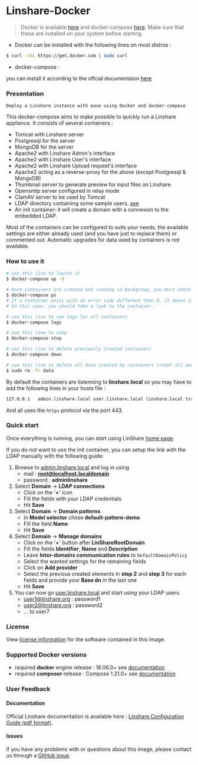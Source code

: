 # Linshare-Docker

> Docker is available [here](https://www.docker.com/products/docker) and docker-compose [here](https://docs.docker.com/compose).
> Make sure that these are installed on your system before starting.

* Docker can be installed with the following lines on most distros :

```bash
$ curl -sSL https://get.docker.com | sudo curl
```

* docker-compose :

you can install it according to the offcial documentaion [here](https://docs.docker.com/compose/install/)

### Presentation

    Deploy a Linshare instance with ease using Docker and docker-compose

This docker-compose aims to make possible to quickly run a Linshare appliance.
It consists of several containers :

* Tomcat with Linshare server
* Postgresql for the server
* MongoDB for the server
* Apache2 with Linshare Admin's interface
* Apache2 with Linshare User's interface
* Apache2 with Linshare Upload request's interface
* Apache2 acting as a reverse-proxy for the above (except Postgresql & MongoDB)
* Thumbnail server to generate preview for input files on Linshare
* Opensmtp server configured in relay mode
* ClamAV server to be used by Tomcat
* LDAP directory containing some sample users. [see](https://github.com/linagora/linshare-ldap-for-tests-dockerfile)
* An init container: it will create a domain with a connexion to the embedded
  LDAP.

Most of the containers can be configured to suits your needs, the available settings are either already used (and you have just to replace them) or commented out.
Automatic upgrades for data used by containers is not available.

### How to use it

```bash
# use this line to launch it
$ docker-compose up -d

# Once containers are created and running in backgroup, you must check if they are running properly:
$ docker-compose ps
# If a container exits with an error code different than 0, it means it failed.
# In this case, you should take a look to the container.

# use this line to see logs for all containers
$ docker-compose logs

# use this line to stop
$ docker-compose stop

# use this line to delete previously created containers
$ docker-compose down

# use this line to delete all data created by containers (reset all modifications)
$ sudo rm -fr data
```

By default the containers are listenning to **linshare.local** so you may have to add the following lines in your hosts file :

```bash
127.0.0.1   admin.linshare.local user.linshare.local linshare.local traefik.linshare.local upload-request.linshare.local
```

And all uses the ```https``` protocol via the port 443.

### Quick start

Once everything is running, you can start using LinShare [home page](https://linshare.local).

If you do not want to use the init container, you can setup the link with the
LDAP manually with the following guide:
1. Browse to [admin.linshare.local](https://admin.linshare.local) and log in using
    - mail : **root@localhost.localdomain**
    - password : **adminlinshare**
2. Select **Domain** &rarr; **LDAP connections**
    - Click on the '**+**' icon
    - Fill the fields with your LDAP credentials
    - Hit **Save**
3. Select **Domain** &rarr; **Domain patterns**
    - In **Model selector** chose **default-pattern-demo**
    - Fill the field **Name**
    - Hit **Save**
4. Select **Domain** &rarr; **Manage domains**
    - Click on the '**+**' button after **LinShareRootDomain**
    - Fill the fields **Identifier**, **Name** and **Description**
    - Leave **Inter-domains communication rules** to ```DefaultDomainPolicy```
    - Select the wanted settings for the remaining fields
    - Click on **Add provider**
    - Select the previous created elements in **step 2** and **step 3** for each fields and provide your **Base dn** in the last one
    - Hit **Save**
5. You can now go [user.linshare.local](https://user.linshare.local/) and start using your LDAP users.
    - user1@linshare.org : password1
    - user2@linshare.org : password2
    - ... to user7


### License

View [license information](http://www.linshare.org/licenses/LinShare-License_AfferoGPL-v3_en.pdf) for the software contained in this image.

### Supported Docker versions

* required **docker** engine release : 18.06.0+ see [ documentation](https://docs.docker.com/installation/)  
* required **composer** release : Compose 1.21.0+ see [documentation](https://github.com/docker/docker.github.io/blob/master/compose/compose-file/compose-versioning.md)


### User Feedback

#### Documentation

Official Linshare documentation is available here : [Linshare Configuration Guide (pdf format)](http://download.linshare.org/documentation/admins/Linagora_DOC_LinShare-1.7.0_Guide-Config-Admin_fr_20150303.pdf).


#### Issues

If you have any problems with or questions about this image, please contact us through a [GitHub issue](https://github.com/linagora/linshare-docker/issues).
